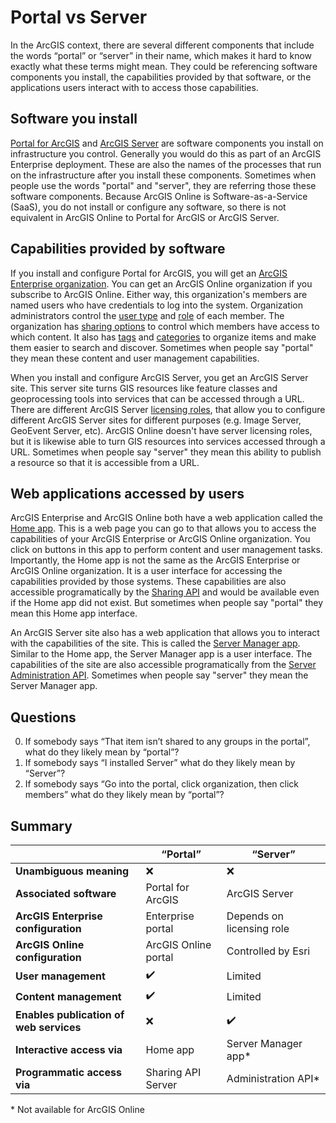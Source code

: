 # Portal vs Server

In the ArcGIS context, there are several different components that include the words “portal” or “server” in their name, which makes it hard to know exactly what these terms might mean. They could be referencing software components you install, the capabilities provided by that software, or the applications users interact with to access those capabilities.

## Software you install
[Portal for ArcGIS](https://enterprise.arcgis.com/en/portal/latest/install/windows/welcome-to-the-portal-for-arcgis-installation-guide.htm) and [ArcGIS Server](https://enterprise.arcgis.com/en/server/latest/install/windows/welcome-to-the-arcgis-for-server-install-guide.htm) are software components you install on infrastructure you control. Generally you would do this as part of an ArcGIS Enterprise deployment. These are also the names of the processes that run on the infrastructure after you install these components. Sometimes when people use the words "portal" and "server", they are referring those these software components. Because ArcGIS Online is Software-as-a-Service (SaaS), you do not install or configure any software, so there is not equivalent in ArcGIS Online to Portal for ArcGIS or ArcGIS Server. 

## Capabilities provided by software
If you install and configure Portal for ArcGIS, you will get an [ArcGIS Enterprise organization](https://enterprise.arcgis.com/en/portal/latest/administer/windows/what-is-portal-for-arcgis-.htm). You can get an ArcGIS Online organization if you subscribe to ArcGIS Online. Either way, this organization's members are named users who have credentials to log into the system. Organization administrators control the [user type](https://doc.arcgis.com/en/arcgis-online/administer/user-types-orgs.htm) and [role](https://doc.arcgis.com/en/arcgis-online/administer/member-roles.htm) of each member. The organization has [sharing options](https://doc.arcgis.com/en/arcgis-online/share-maps/share-items.htm) to control which members have access to which content. It also has [tags](https://www.google.com/url?sa=t&rct=j&q=&esrc=s&source=web&cd=&cad=rja&uact=8&ved=2ahUKEwjDqsLihPr9AhUsAjQIHT2QCKgQFnoECA4QAQ&url=https%3A%2F%2Fwww.esri.com%2Farcgis-blog%2Fproducts%2Farcgis-online%2Fmapping%2Fusing-tags-effectively%2F&usg=AOvVaw2_o433JAXXkcxmujkfq0o5) and [categories](https://doc.arcgis.com/en/arcgis-online/reference/content-categories.htm) to organize items and make them easier to search and discover.  Sometimes when people say "portal" they mean these content and user management capabilities.

When you install and configure ArcGIS Server, you get an ArcGIS Server site. This server site turns GIS resources like feature classes and geoprocessing tools into services that can be accessed through a URL. There are different ArcGIS Server [licensing roles](https://enterprise.arcgis.com/en/server/latest/get-started/windows/about-arcgis-server-licensing-roles.htm), that allow you to configure different ArcGIS Server sites for different purposes (e.g. Image Server, GeoEvent Server, etc). ArcGIS Online doesn't have server licensing roles, but it is likewise able to turn GIS resources into services accessed through a URL. Sometimes when people say "server" they mean this ability to publish a resource so that it is accessible from a URL.

## Web applications accessed by users
ArcGIS Enterprise and ArcGIS Online both have a web application called the [Home app](https://enterprise.arcgis.com/en/portal/latest/administer/windows/about-configuring-the-portal-website.htm). This is a web page you can go to that allows you to access the capabilities of your ArcGIS Enterprise or ArcGIS Online organization. You click on buttons in this app to perform content and user management tasks. Importantly, the Home app is not the same as the ArcGIS Enterprise or ArcGIS Online organization. It is a user interface for accessing the capabilities provided by those systems. These capabilities are also accessible programatically by the [Sharing API](https://developers.arcgis.com/rest/users-groups-and-items/working-with-users-groups-and-items.htm) and would be available even if the Home app did not exist. But sometimes when people say "portal" they mean this Home app interface. 

An ArcGIS Server site also has a web application that allows you to interact with the capabilities of the site. This is called the [Server Manager app](https://enterprise.arcgis.com/en/server/latest/get-started/windows/what-s-included-with-arcgis-server.htm#ESRI_SECTION1_91D60600C361477D9810DFB68270AC72). Similar to the Home app, the Server Manager app is a user interface. The capabilities of the site are also accessible programatically from the [Server Administration API](https://developers.arcgis.com/rest/enterprise-administration/server/overview.htm). Sometimes when people say "server" they mean the Server Manager app.

## Questions
0. If somebody says “That item isn’t shared to any groups in the portal”, what do they likely mean by “portal”?
0. If somebody says “I installed Server” what do they likely mean by “Server”?
0. If somebody says “Go into the portal, click organization, then click members” what do they likely mean by “portal”?

## Summary
|                                         | “Portal”             | “Server”                  |
| --------------------------------------- | -------------------- | --------------------------|
| **Unambiguous meaning**                 |	❌                   | ❌                       |
| **Associated software**                 |	Portal for ArcGIS    | ArcGIS Server             |
| **ArcGIS Enterprise configuration**     |	Enterprise portal    | Depends on licensing role |
| **ArcGIS Online configuration**         |	ArcGIS Online portal |	Controlled by Esri       |
| **User management**                     |	✔️                   | Limited                   |
| **Content management**                  |	✔️                   | Limited                   |
| **Enables publication of web services** | ❌                   | ✔️                       |
| **Interactive access via**              |	Home app             | Server Manager app*       |
| **Programmatic access via**             | Sharing API	Server   | Administration API*       |

\* Not available for ArcGIS Online
